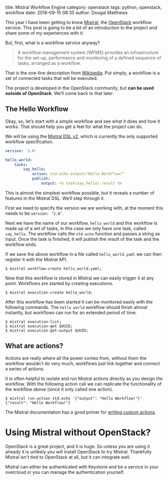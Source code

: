 title: Mistral Workflow Engine
category: openstack
tags: python, openstack, workflow
date: 2016-09-15 08:35
author: Dougal Matthews

This year I have been getting to know [Mistral], the [OpenStack] workflow service. This post is going to be a bit of an introduction to the project and share some of my experiences with it.

But, first, what is a workflow service anyway?

> A workflow management system (WFMS) provides an infrastructure for the set-up, performance and monitoring of a defined sequence of tasks, arranged as a workflow.

That is the one-line description from [Wikipedia]. Put simply, a workflow is a set of connected tasks that will be executed.

The project is developed in the OpenStack community, but **can be used outside of OpenStack**. We’ll come back to that later.

## The Hello Workflow

Okay, so, let’s start with a simple workflow and see what it does and how it works. That should help you get a feel for what the project can do.

We will be using the [Mistral DSL v2], which is currently the only supported workflow specification.

```YAML
version: '2.0'

hello_world:
    tasks:
        say_hello:
            action: std.echo output="Hello Workflow!”
            publish:
                output: <% task(say_hello).result %>
```

This is almost the simplest workflow possible, but it reveals a number of features in the Mistral DSL. We’ll step through it.

First we need to specify the version we are working with, at the moment this needs to be `version: ‘2.0’`.

Next we have the name of our workflow, `hello_world` and this workflow is made up of a set of tasks, in this case we only have one task, called `say_hello`. The workflow calls the `std.echo` function and passes a string as input. Once the task is finished, it will publish the result of the task and the workflow ends.

If we save the above workflow in a file called `hello_world.yaml` we can then register it with the Mistral API.

```shell
$ mistral workflow-create hello_world.yaml;
```

Now that this workflow is stored in Mistral we can easily trigger it at any point. Workflows are started by creating executions.

```shell
$ mistral execution-create hello_world;
```

After this workflow has been started it can be monitored easily with the following commands. The `hello_world` workflow should finish almost instantly, but workflows can run for an extended period of time.

```shell
$ mistral execution-list;
$ mistral execution-get $UUID;
$ mistral execution-get-output $UUID;
```

## What are actions?

Actions are really where all the power comes from, without them the workflow wouldn't do very much, workflows just link together and connect a series of actions.

It is often helpful to isolate and run Mistral actions directly as you design the workflow. With the following action call we can replicate the functionality of the workflow above (since it only called one action).

```shell
$ mistral run-action std.echo '{"output": "Hello Workflow!"}'
{"result": "Hello Workflow!"}
```

The Mistral documentation has a good primer for [writing custom actions].

# Using Mistral without OpenStack?

OpenStack is a great project, and it is huge. So unless you are using it already it is unlikely you will install OpenStack to try Mistral. Thankfully Mistral isn't tied to OpenStack at all, but it can integrate well.

Mistral can either be authenticated with Keystone and be a service in your overcloud or you can manage the authentication yourself.


[OpenStack]: https://www.openstack.org/
[Wikipedia]: https://en.wikipedia.org/wiki/Workflow_management_system
[Mistral]: http://docs.openstack.org/developer/mistral/
[Mistral DSL v2]: http://docs.openstack.org/developer/mistral/dsl/dsl_v2.html
[writing custom actions]: http://docs.openstack.org/developer/mistral/developer/creating_custom_action.html
